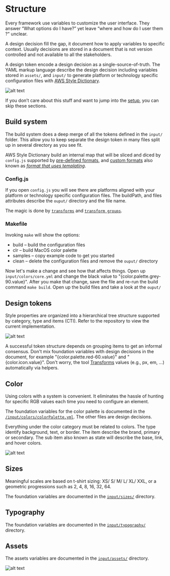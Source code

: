 # Structure

Every framework use variables to customize the user interface. They answer “What options do I have?” yet leave “where and how do I user them ?" unclear.

A design decision fill the gap, it document how to apply variables to specific context. Usually decisions are stored in a document that is not version controlled and not available to all the stakeholders.

A design token encode a design decision as a single-source-of-truth. The YAML markup language describe the design decision including variables  stored in  `assets/`, and `input/` to generate platform or technology specific configuration files with [AWS Style Dictionary](https://amzn.github.io/style-dictionary).

![alt text](https://raw.githubusercontent.com/dicaire/designTokens/main/doc/designTokens.png "Design Tokens")

If you don’t care about this stuff and want to jump into the [setup](https://github.com/dicaire/designTokens/blob/main/README.md), you can skip these sections.

## Build system

The build system does a deep merge of all the tokens defined in the `input/` folder. This allow you to keep separate the design token in many files split up in several directory as you see fit.

AWS Style Dictionary build an internal map that will be sliced and diced by `config.js` supported by [pre-defined formats](https://amzn.github.io/style-dictionary/#/formats?id=pre-defined-formats), and [custom formats](https://amzn.github.io/style-dictionary/#/formats?id=custom-formats) also known as [_format that uses templating_](https://amzn.github.io/style-dictionary/#/formats?id=using-a-template-templating-engine-to-create-a-format).

### Config.js
If you open `config.js` you will see there are platforms aligned with your platform or technology specific configuration files. The buildPath, and files attributes describe the `ouput/` directory and the file name.

The magic is done by [`transforms`](https://amzn.github.io/style-dictionary/#/transforms) and [`transform groups`](https://amzn.github.io/style-dictionary/#/transform_groups).

### Makefile

Invoking `make` will show the options:
* build – build the configuration files
* clr – build MacOS color palette
* samples – copy example code to get you started
* clean – delete the configuration files and remove the `ouput/` directory

Now let's make a change and see how that affects things. Open up `input/colors/core.yml` and change the black value to "{color.palette.grey-90.value}". After you make that change, save the file and re-run the build command `make build`. Open up the build files and take a look at the `ouput/`

## Design tokens
Style properties are organized into a hierarchical tree structure supported by category, type and items (CTI). Refer to the repository to view the current implementation.

![alt text](https://raw.githubusercontent.com/dicaire/designTokens/main/doc/styleProperties.png "Style Properties")

A successful token structure depends on grouping items to get an informal consensus. Don't mix foundation variables with design decisions in the document, for example "{color.palette.red-60.value}" and "{color.icon.value}".  Don't worry, the tool [Transforms](https://amzn.github.io/style-dictionary/#/transforms) values (e.g., px, em, ...) automatically via helpers.

## Color

Using colors with a system is convenient. It eliminates the hassle of hunting for specific RGB values each time you need to configure an element.

The foundation variables for the color palette is documented in the [`/input/colors/colorPalette.yml`](https://github.com/dicaire/designTokens/blob/main/input/colors/colorPalette.yml). The other files are design decisions.

Everything under the color category must be related to colors. The type identify background, text, or border. The item describe the brand, primary or secondary. The sub item also known as state will describe the base, link, and hover colors.

![alt text](https://raw.githubusercontent.com/dicaire/designTokens/main/doc/color.png "Color structure")

## Sizes

Meaningful scales are based on t-shirt sizing: XS/ S/ M/ L/ XL/ XXL, or a geometric progressions such as 2, 4, 8, 16, 32, 64.

The foundation variables are documented in the [`input/sizes/`](https://github.com/dicaire/designTokens/blob/main/input/sizes) directory.

## Typography
The foundation variables are documented in the [`input/typography/`](https://github.com/dicaire/designTokens/blob/main/input/typography) directory.

## Assets

The assets variables are documented in the [`input/assets/`](https://github.com/dicaire/designTokens/blob/main/input/assets) directory.

![alt text](https://raw.githubusercontent.com/dicaire/designTokens/main/doc/assets.png "Assets structure")
